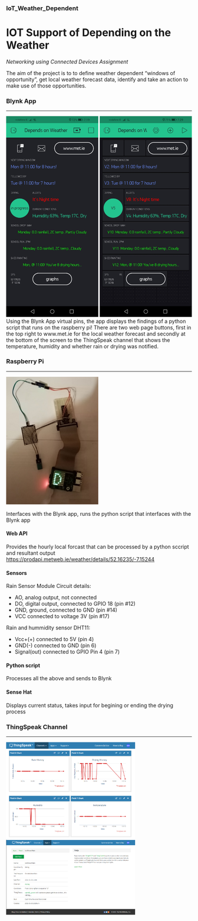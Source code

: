 ### IoT_Weather_Dependent

# IOT Support of Depending on the Weather

*Networking using Connected Devices Assignment*

The aim of the project is to to define weather dependent “windows of opportunity”, get local weather forecast data, identify and take an action to make use of those opportunities.

### Blynk App
------------

<p>
<img src="https://github.com/KathleenMK/IoT_Weather_Dependent/blob/master/images/Screenshot_blynk.jpg?raw=true" alt="BlynkScreenShot" width="250"/>
<img src="https://github.com/KathleenMK/IoT_Weather_Dependent/blob/master/images/Screenshot_blynk_off.jpg?raw=true" alt="BlynkScreenShotOff" width="250"/>
Using the Blynk App virtual pins, the app displays the findings of a python script that runs on the raspberry pi!
There are two web page buttons, first in the top right to www.met.ie for the local weather forecast and secondly at the bottom of the screen to the ThingSpeak channel that shows the temperature, humidity and whether rain or drying was notified.
</p>

### Raspberry Pi
---------------

<img src="https://github.com/KathleenMK/IoT_Weather_Dependent/blob/master/images/pi.jpg" alt="BlynkScreenShotOff" width="250"/>

Interfaces with the Blynk app, runs the python script that interfaces with the Blynk app

#### Web API
Provides the hourly local forcast that can be processed by a python sccript and resultant output
https://prodapi.metweb.ie/weather/details/52.16235/-7.15244


#### Sensors

Rain Sensor Module Circuit details:
- AO, analog output, not connected 
- DO, digital output, connected to GPIO 18 (pin #12)
- GND, ground, connected to GND (pin #14)
- VCC connected to voltage 3V (pin #17)

Rain and hummidity sensor DHT11:
- Vcc+(+) connected to 5V (pin 4)
- GND(-) connected to GND (pin 6)
- Signal(out) connected to GPIO Pin 4 (pin 7)

#### Python script
Processes all the above and sends to Blynk

#### Sense Hat
Displays current status, takes input for begining or ending the drying process


### ThingSpeak Channel
---------------------
<img src="https://github.com/KathleenMK/IoT_Weather_Dependent/blob/master/images/thingspeak.png" alt="ThingSpeakCharts" width="350"/>
<img src="https://github.com/KathleenMK/IoT_Weather_Dependent/blob/master/images/thingtweet.png" alt="ThingTweet" width="350"/>
